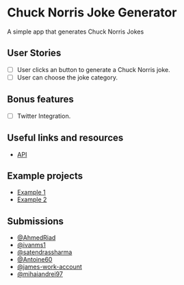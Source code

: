 # Chuck Norris Joke Generator

A simple app that generates Chuck Norris Jokes

## User Stories

-   [ ] User clicks an button to generate a Chuck Norris joke.
-   [ ] User can choose the joke category.

## Bonus features

-   [ ] Twitter Integration.

## Useful links and resources

-   [API](https://api.chucknorris.io/)

## Example projects
- [Example 1](http://chucknorris.philipandes.com/)
- [Example 2](https://mazipan.github.io/chucknorris/#/)

## Submissions
- [@AhmedRiad](https://ahmed3.netlify.com/)
- [@ivanms1](https://chuck-norris-jokes.ivanms1.now.sh/)
- [@satendrassharma](https://chuck-norris-joke.netlify.com/)
- [@Antoine60](https://french-chuck-norris.netlify.app/)
- [@james-work-account](https://chuck-norris-jokes-are-not-that-funny.netlify.app/)
- [@mihaiandrei97](https://jokes-on-you.netlify.app/)
